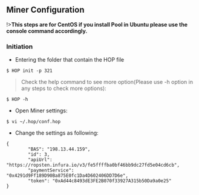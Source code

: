 ## Miner Configuration <!-- {docsify-ignore} -->

!>**This steps are for CentOS if you install Pool in Ubuntu please use the console command accordingly.**


### Initiation <!-- {docsify-ignore} -->

+ Entering the folder that contain the HOP file

```console
$ HOP init -p 321
```

>Check the help command to see more option(Please use -h option in any steps to check more options):

```console
$ HOP -h
```

+ Open Miner settings:

```console
$ vi ~/.hop/conf.hop
```

+ Change the settings as following:

```
{
        "BAS": "198.13.44.159",
        "id": 3,
        "apiUrl": "https://ropsten.infura.io/v3/fe5ffffba0bf46bb9dc27fd5e04cd6cb",
        "paymentService": "0x4291d9Ff189D90Ba875E0fc1Da4D602406DD7D6e",
        "token": "0xAd44c8493dE3FE2B070f33927A315b50Da9a0e25"
}
```